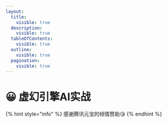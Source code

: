 ```yaml
---
layout:
  title:
    visible: true
  description:
    visible: true
  tableOfContents:
    visible: true
  outline:
    visible: true
  pagination:
    visible: true
---
```


# 😀 虚幻引擎AI实战

{% hint style="info" %}
感谢腾讯元宝的倾情赞助😘
{% endhint %}
